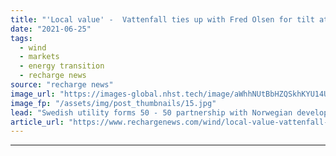 ```yaml
---
title: "'Local value' -  Vattenfall ties up with Fred Olsen for tilt at Scottish offshore wind play"
date: "2021-06-25"
tags: 
  - wind
  - markets
  - energy transition
  - recharge news
source: "recharge news"
image_url: "https://images-global.nhst.tech/image/aWhhNUtBbHZQSkhKYU14US9YZGJJVHJHc1NvMThxallUTERqbjBJSVV6TT0=/nhst/binary/1ac05be6c823ea631323830933fc6116"
image_fp: "/assets/img/post_thumbnails/15.jpg"
lead: "Swedish utility forms 50 - 50 partnership with Norwegian developer in latest announced pairing for hotly anticipated 10GW ScotWind round"
article_url: "https://www.rechargenews.com/wind/local-value-vattenfall-ties-up-with-fred-olsen-for-tilt-at-scottish-offshore-wind-play/2-1-1030882"
---
```


---
